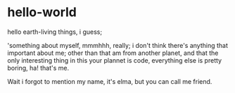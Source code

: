 # hello-world

hello earth-living things, i guess;

'something about myself, mmmhhh, really; i don't think there's anything that important about me; other than that am from another planet, and that the only interesting thing in this your plannet is code, everything else is pretty boring, ha! that's me.

Wait i forgot to mention my name, it's elma, but you can call me friend.
